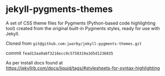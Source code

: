 # jekyll-pygments-themes

A set of CSS theme files for Pygments (Python-based code highlighting tool)
created from the original built-in Pygments styles, ready for use with Jekyll.

Cloned from `git@github.com:jwarby/jekyll-pygments-themes.git`

commit `fead13aa9a6f3216ecc9c5758319a3d5d1236835`

As per install docs found at https://jekyllrb.com/docs/liquid/tags/#stylesheets-for-syntax-highlighting
